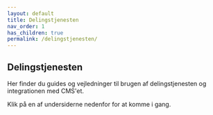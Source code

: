 ```yaml
---
layout: default
title: Delingstjenesten
nav_order: 1
has_children: true
permalink: /delingstjenesten/
---
```


## Delingstjenesten

Her finder du guides og vejledninger til brugen af delingstjenesten og integrationen med CMS'et.

Klik på en af undersiderne nedenfor for at komme i gang.
